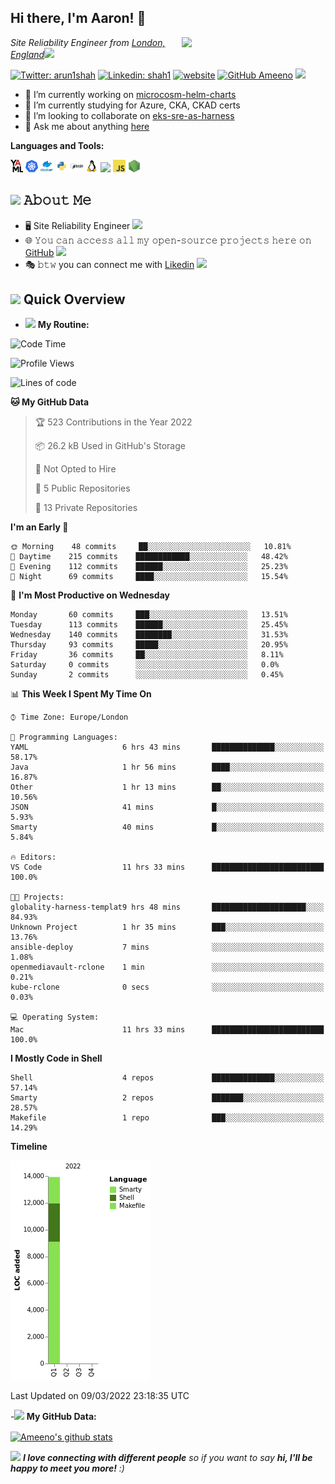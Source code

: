 <h2> Hi there, I'm Aaron!  👋 </h2>
<img align='right' src="https://media.giphy.com/media/M9gbBd9nbDrOTu1Mqx/giphy.gif" width="230">

<p><em>Site Reliability Engineer from <a href="http://london.gov.uk">London, England</a><img src="https://media.giphy.com/media/fYSnHlufseco8Fh93Z/giphy.gif" width="30"></br>
</em></p>


[![Twitter: arun1shah](https://img.shields.io/twitter/follow/Arun1Shah?style=social)](https://twitter.com/arun1shah)
[![Linkedin: shah1](https://img.shields.io/badge/-shah1-blue?style=flat-square&logo=Linkedin&logoColor=white&link=https://www.linkedin.com/in/shah1/)](https://www.linkedin.com/in/shah1/)
[![website](https://img.shields.io/badge/Website-46a2f1.svg?&style=flat-square&logo=Google-Chrome&logoColor=white&link=https://www.ashah.uk/)](https://www.ashah.uk/)
[![GitHub Ameeno](https://img.shields.io/github/followers/ameeno?label=follow&style=social)](https://github.com/ameeno)
![](https://visitor-badge.glitch.me/badge?page_id=ameeno.ameeno)


- 🔭 I’m currently working on [microcosm-helm-charts](https://github.com/ameeno-globality/helm-charts)
- 🌱 I’m currently studying for Azure, CKA, CKAD certs
- 👯 I’m looking to collaborate on [eks-sre-as-harness](https://github.com/ameeno-globality/eks-sre-as-harness)
- 💬 Ask me about anything [here](https://github.com/ameeno-globality/ameeno-globality/issues)

**Languages and Tools:**  

<code><img height="20" src="https://raw.githubusercontent.com/github/explore/80688e429a7d4ef2fca1e82350fe8e3517d3494d/topics/yaml/yaml.png"></code>
<code><img height="20" src="https://raw.githubusercontent.com/github/explore/80688e429a7d4ef2fca1e82350fe8e3517d3494d/topics/kubernetes/kubernetes.png"></code>
<code><img height="20" src="https://raw.githubusercontent.com/github/explore/5c058a388828bb5fde0bcafd4bc867b5bb3f26f3/topics/docker/docker.png"></code>
<code><img height="20" src="https://raw.githubusercontent.com/github/explore/80688e429a7d4ef2fca1e82350fe8e3517d3494d/topics/python/python.png"></code>
<code><img height="20" src="https://raw.githubusercontent.com/github/explore/80688e429a7d4ef2fca1e82350fe8e3517d3494d/topics/bash/bash.png"></code>
<code><img height="20" src="https://raw.githubusercontent.com/github/explore/80688e429a7d4ef2fca1e82350fe8e3517d3494d/topics/linux/linux.png"></code>
<code><img height="20" src="https://raw.githubusercontent.com/github/explore/80688e429a7d4ef2fca1e82350fe8e3517d3494d/topics/helm/helm.png"></code>
<code><img height="20" src="https://raw.githubusercontent.com/github/explore/80688e429a7d4ef2fca1e82350fe8e3517d3494d/topics/javascript/javascript.png"></code>
<code><img height="20" src="https://raw.githubusercontent.com/github/explore/80688e429a7d4ef2fca1e82350fe8e3517d3494d/topics/nodejs/nodejs.png"></code>  


## <img src="https://media.giphy.com/media/VgCDAzcKvsR6OM0uWg/giphy.gif" width="50"> 𝙰𝚋𝚘𝚞𝚝 𝙼𝚎
- 🖥 Site Reliability Engineer <img src="https://media.giphy.com/media/WUlplcMpOCEmTGBtBW/giphy.gif" width="30">
- 🌐 𝚈𝚘𝚞 𝚌𝚊𝚗 𝚊𝚌𝚌𝚎𝚜𝚜 𝚊𝚕𝚕 𝚖𝚢 𝚘𝚙𝚎𝚗-𝚜𝚘𝚞𝚛𝚌𝚎 𝚙𝚛𝚘𝚓𝚎𝚌𝚝𝚜 𝚑𝚎𝚛𝚎 𝚘𝚗 [GitHub](https://github.com/Ameeno) <img src="https://media.giphy.com/media/Y01wot3Bt9Bpdz8xvs/giphy.gif" width="30">
- 🎭 𝚋𝚝𝚠 you can connect me with [Likedin](https://www.linkedin.com/in/shah1/) <img src="https://media.giphy.com/media/HQTYdpx1yhxWpugAi2/giphy.gif" width="30">



## <img src="https://media.giphy.com/media/LPfvhoIwJj0u239wI9/giphy.gif" width="50"> Quick Overview


- <img src="https://media.giphy.com/media/gCWkRsa39liKgD0GLW/giphy.gif" width="50"> **My Routine:** 


<!--START_SECTION:waka-->
![Code Time](http://img.shields.io/badge/Code%20Time-717%20hrs%208%20mins-blue)

![Profile Views](http://img.shields.io/badge/Profile%20Views-0-blue)

![Lines of code](https://img.shields.io/badge/From%20Hello%20World%20I%27ve%20Written-14%20Thousand%20lines%20of%20code-blue)

**🐱 My GitHub Data** 

> 🏆 523 Contributions in the Year 2022
 > 
> 📦 26.2 kB Used in GitHub's Storage 
 > 
> 🚫 Not Opted to Hire
 > 
> 📜 5 Public Repositories 
 > 
> 🔑 13 Private Repositories  
 > 
**I'm an Early 🐤** 

```text
🌞 Morning    48 commits     ██░░░░░░░░░░░░░░░░░░░░░░░   10.81% 
🌆 Daytime    215 commits    ████████████░░░░░░░░░░░░░   48.42% 
🌃 Evening    112 commits    ██████░░░░░░░░░░░░░░░░░░░   25.23% 
🌙 Night      69 commits     ████░░░░░░░░░░░░░░░░░░░░░   15.54%

```
📅 **I'm Most Productive on Wednesday** 

```text
Monday       60 commits     ███░░░░░░░░░░░░░░░░░░░░░░   13.51% 
Tuesday      113 commits    ██████░░░░░░░░░░░░░░░░░░░   25.45% 
Wednesday    140 commits    ████████░░░░░░░░░░░░░░░░░   31.53% 
Thursday     93 commits     █████░░░░░░░░░░░░░░░░░░░░   20.95% 
Friday       36 commits     ██░░░░░░░░░░░░░░░░░░░░░░░   8.11% 
Saturday     0 commits      ░░░░░░░░░░░░░░░░░░░░░░░░░   0.0% 
Sunday       2 commits      ░░░░░░░░░░░░░░░░░░░░░░░░░   0.45%

```


📊 **This Week I Spent My Time On** 

```text
⌚︎ Time Zone: Europe/London

💬 Programming Languages: 
YAML                     6 hrs 43 mins       ██████████████░░░░░░░░░░░   58.17% 
Java                     1 hr 56 mins        ████░░░░░░░░░░░░░░░░░░░░░   16.87% 
Other                    1 hr 13 mins        ██░░░░░░░░░░░░░░░░░░░░░░░   10.56% 
JSON                     41 mins             █░░░░░░░░░░░░░░░░░░░░░░░░   5.93% 
Smarty                   40 mins             █░░░░░░░░░░░░░░░░░░░░░░░░   5.84%

🔥 Editors: 
VS Code                  11 hrs 33 mins      █████████████████████████   100.0%

🐱‍💻 Projects: 
globality-harness-templat9 hrs 48 mins       █████████████████████░░░░   84.93% 
Unknown Project          1 hr 35 mins        ███░░░░░░░░░░░░░░░░░░░░░░   13.76% 
ansible-deploy           7 mins              ░░░░░░░░░░░░░░░░░░░░░░░░░   1.08% 
openmediavault-rclone    1 min               ░░░░░░░░░░░░░░░░░░░░░░░░░   0.21% 
kube-rclone              0 secs              ░░░░░░░░░░░░░░░░░░░░░░░░░   0.03%

💻 Operating System: 
Mac                      11 hrs 33 mins      █████████████████████████   100.0%

```

**I Mostly Code in Shell** 

```text
Shell                    4 repos             ██████████████░░░░░░░░░░░   57.14% 
Smarty                   2 repos             ███████░░░░░░░░░░░░░░░░░░   28.57% 
Makefile                 1 repo              ███░░░░░░░░░░░░░░░░░░░░░░   14.29%

```


**Timeline**

![Chart not found](https://raw.githubusercontent.com/ameeno-globality/ameeno-globality/master/charts/bar_graph.png) 


 Last Updated on 09/03/2022 23:18:35 UTC
<!--END_SECTION:waka-->




-**<img src="https://media.giphy.com/media/jUQHpQ3UjFBfRlQekP/giphy.gif" width="50"> My GitHub Data:** 
<p align=""> 


<a href="#">
  <img align="center" src="https://github-readme-stats-nine-phi-24.vercel.app/api?username=ameeno-globality&show_icons=true&include_all_commits=true&theme=material-palenight&count_private=true&custom_title=In%20the%20last%2012%20months&hide=prs" alt="Ameeno's github stats" />
</a>
 
 
 <img src="https://media.giphy.com/media/LnQjpWaON8nhr21vNW/giphy.gif" width="60"> <em><b>I love connecting with different people</b> so if you want to say <b>hi, I'll be happy to meet you more!</b> :)</em>


<!---
Hey Visitor , Thanks for downloading my readme.md , 
If you like my work , please give a shout out 🥺👉👈
Edit the necessary fields and enjoy!
Happy Customisation!!!
--->

